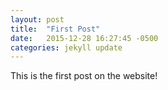 ```yaml
---
layout: post
title:  "First Post"
date:   2015-12-28 16:27:45 -0500
categories: jekyll update
---
```

<p>This is the first post on the website!</p>
